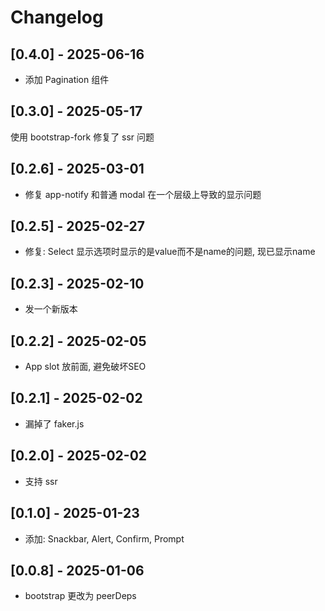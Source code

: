 # Changelog

## [0.4.0] - 2025-06-16

- 添加 Pagination 组件

## [0.3.0] - 2025-05-17

使用 bootstrap-fork 修复了 ssr 问题

## [0.2.6] - 2025-03-01

- 修复 app-notify 和普通 modal 在一个层级上导致的显示问题

## [0.2.5] - 2025-02-27

- 修复: Select 显示选项时显示的是value而不是name的问题, 现已显示name

## [0.2.3] - 2025-02-10

- 发一个新版本

## [0.2.2] - 2025-02-05

- App slot 放前面, 避免破坏SEO

## [0.2.1] - 2025-02-02

- 漏掉了 faker.js

## [0.2.0] - 2025-02-02

- 支持 ssr

## [0.1.0] - 2025-01-23

- 添加: Snackbar, Alert, Confirm, Prompt

## [0.0.8] - 2025-01-06

- bootstrap 更改为 peerDeps
